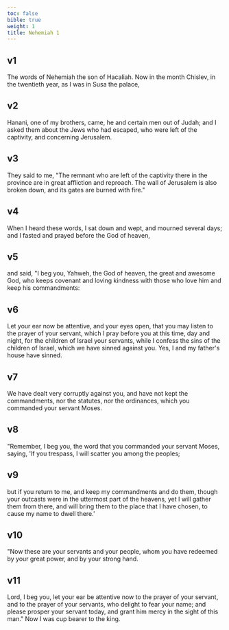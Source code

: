 ```yaml
---
toc: false
bible: true
weight: 1
title: Nehemiah 1
---
```




## v1 
The words of Nehemiah the son of Hacaliah. Now in the month Chislev, in the twentieth year, as I was in Susa the palace, 

## v2 
Hanani, one of my brothers, came, he and certain men out of Judah; and I asked them about the Jews who had escaped, who were left of the captivity, and concerning Jerusalem. 

## v3 
They said to me, "The remnant who are left of the captivity there in the province are in great affliction and reproach. The wall of Jerusalem is also broken down, and its gates are burned with fire." 

## v4 
When I heard these words, I sat down and wept, and mourned several days; and I fasted and prayed before the God of heaven, 

## v5 
and said, "I beg you, Yahweh, the God of heaven, the great and awesome God, who keeps covenant and loving kindness with those who love him and keep his commandments: 

## v6 
Let your ear now be attentive, and your eyes open, that you may listen to the prayer of your servant, which I pray before you at this time, day and night, for the children of Israel your servants, while I confess the sins of the children of Israel, which we have sinned against you. Yes, I and my father's house have sinned. 

## v7 
We have dealt very corruptly against you, and have not kept the commandments, nor the statutes, nor the ordinances, which you commanded your servant Moses. 

## v8 
"Remember, I beg you, the word that you commanded your servant Moses, saying, 'If you trespass, I will scatter you among the peoples; 

## v9 
but if you return to me, and keep my commandments and do them, though your outcasts were in the uttermost part of the heavens, yet I will gather them from there, and will bring them to the place that I have chosen, to cause my name to dwell there.' 

## v10 
"Now these are your servants and your people, whom you have redeemed by your great power, and by your strong hand. 

## v11 
Lord, I beg you, let your ear be attentive now to the prayer of your servant, and to the prayer of your servants, who delight to fear your name; and please prosper your servant today, and grant him mercy in the sight of this man." Now I was cup bearer to the king.
